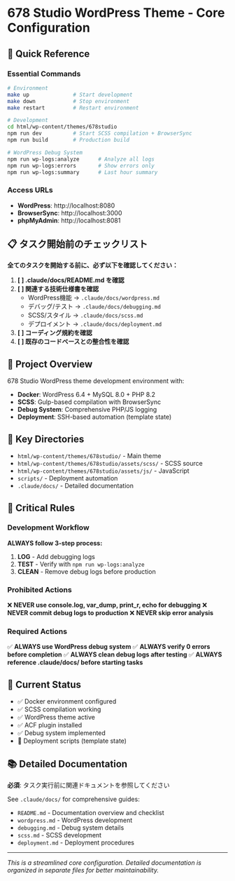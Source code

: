 # 678 Studio WordPress Theme - Core Configuration

## 🚀 Quick Reference

### Essential Commands
```bash
# Environment
make up              # Start development
make down            # Stop environment
make restart         # Restart environment

# Development
cd html/wp-content/themes/678studio
npm run dev          # Start SCSS compilation + BrowserSync
npm run build        # Production build

# WordPress Debug System
npm run wp-logs:analyze      # Analyze all logs
npm run wp-logs:errors       # Show errors only
npm run wp-logs:summary      # Last hour summary
```

### Access URLs
- **WordPress**: http://localhost:8080
- **BrowserSync**: http://localhost:3000
- **phpMyAdmin**: http://localhost:8081

## 📋 タスク開始前のチェックリスト

**全てのタスクを開始する前に、必ず以下を確認してください：**

1. **[ ] .claude/docs/README.md を確認**
2. **[ ] 関連する技術仕様書を確認**
   - WordPress機能 → `.claude/docs/wordpress.md`
   - デバッグ/テスト → `.claude/docs/debugging.md`
   - SCSS/スタイル → `.claude/docs/scss.md`
   - デプロイメント → `.claude/docs/deployment.md`
3. **[ ] コーディング規約を確認**
4. **[ ] 既存のコードベースとの整合性を確認**

## 🎯 Project Overview

678 Studio WordPress theme development environment with:
- **Docker**: WordPress 6.4 + MySQL 8.0 + PHP 8.2
- **SCSS**: Gulp-based compilation with BrowserSync
- **Debug System**: Comprehensive PHP/JS logging
- **Deployment**: SSH-based automation (template state)

## 📁 Key Directories

- `html/wp-content/themes/678studio/` - Main theme
- `html/wp-content/themes/678studio/assets/scss/` - SCSS source
- `html/wp-content/themes/678studio/assets/js/` - JavaScript
- `scripts/` - Deployment automation
- `.claude/docs/` - Detailed documentation

## 🚨 Critical Rules

### Development Workflow
**ALWAYS follow 3-step process:**
1. **LOG** - Add debugging logs
2. **TEST** - Verify with `npm run wp-logs:analyze`
3. **CLEAN** - Remove debug logs before production

### Prohibited Actions
❌ **NEVER use console.log, var_dump, print_r, echo for debugging**
❌ **NEVER commit debug logs to production**
❌ **NEVER skip error analysis**

### Required Actions
✅ **ALWAYS use WordPress debug system**
✅ **ALWAYS verify 0 errors before completion**
✅ **ALWAYS clean debug logs after testing**
✅ **ALWAYS reference .claude/docs/ before starting tasks**

## 🔧 Current Status

- ✅ Docker environment configured
- ✅ SCSS compilation working
- ✅ WordPress theme active
- ✅ ACF plugin installed
- ✅ Debug system implemented
- 🔄 Deployment scripts (template state)

## 📚 Detailed Documentation

**必須**: タスク実行前に関連ドキュメントを参照してください

See `.claude/docs/` for comprehensive guides:
- `README.md` - Documentation overview and checklist
- `wordpress.md` - WordPress development
- `debugging.md` - Debug system details
- `scss.md` - SCSS development
- `deployment.md` - Deployment procedures

---

*This is a streamlined core configuration. Detailed documentation is organized in separate files for better maintainability.*